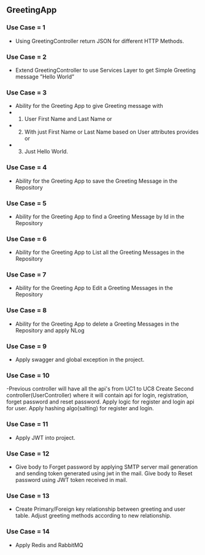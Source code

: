 ## GreetingApp
### Use Case = 1 
- Using GreetingController return JSON for different HTTP Methods. 
### Use Case = 2
- Extend GreetingController to use Services Layer to get Simple Greeting message ”Hello World”
### Use Case = 3 
- Ability for the Greeting App to give Greeting message with 
- 1. User First Name and Last Name or 
- 2. With just First Name or Last Name based on User attributes provides or 
- 3. Just Hello World. 
### Use Case = 4 
- Ability for the Greeting App to save the Greeting Message in the Repository 
### Use Case = 5 
- Ability for the Greeting App to find a Greeting Message by Id in the Repository 
### Use Case = 6 
- Ability for the Greeting App to List all the Greeting Messages in the Repository 
### Use Case = 7 
- Ability for the Greeting App to Edit a Greeting Messages in the Repository 
### Use Case = 8 
- Ability for the Greeting App to delete a Greeting Messages in the Repository and apply NLog
### Use Case = 9 
- Apply swagger and global exception in the project. 
### Use Case = 10 
-Previous controller will have all the api's from UC1 to UC8 Create Second controller(UserController) where it will contain api for login, registration, forget password and reset password. Apply logic for register and login api for user. Apply hashing algo(salting) for register and login. 
### Use Case = 11 
- Apply JWT into project. 
### Use Case = 12 
- Give body to Forget password by applying SMTP server mail generation and sending token generated using jwt in the mail. Give body to Reset password using JWT token received in mail.
### Use Case = 13 
- Create Primary/Foreign key relationship between greeting and user table. Adjust greeting methods according to new relationship. 
### Use Case = 14 
- Apply Redis and RabbitMQ
